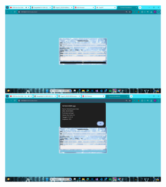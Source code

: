 ![alt text](https://github.com/Fahrizalky/Tugas10_20220140095_Fahrizal-Kusuma-Yuda/blob/main/ss1.jpg?raw=true)
![alt text](https://github.com/Fahrizalky/Tugas10_20220140095_Fahrizal-Kusuma-Yuda/blob/main/ss2.jpg?raw=true)
